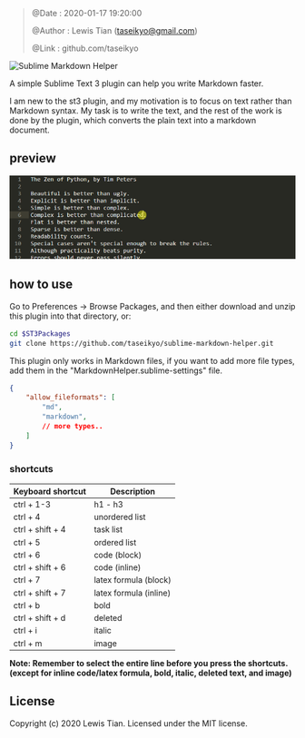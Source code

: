> @Date    : 2020-01-17 19:20:00
>
> @Author  : Lewis Tian (taseikyo@gmail.com)
>
> @Link    : github.com/taseikyo

![Sublime Markdown Helper](https://socialify.git.ci/taseikyo/sublime-markdown-helper/image?forks=1&issues=1&language=1&owner=1&pattern=Brick%20Wall&pulls=1&stargazers=1&theme=Light)

A simple Sublime Text 3 plugin can help you write Markdown faster.

I am new to the st3 plugin, and my motivation is to focus on text rather than Markdown syntax. My task is to write the text, and the rest of the work is done by the plugin, which converts the plain text into a markdown document.

## preview

![preview](images/preview.gif)

## how to use

Go to Preferences -> Browse Packages, and then either download and unzip this
plugin into that directory, or:

```Bash
cd $ST3Packages
git clone https://github.com/taseikyo/sublime-markdown-helper.git
```

This plugin only works in Markdown files, if you want to add more file types, add them in the "MarkdownHelper.sublime-settings" file.

```Json
{
    "allow_fileformats": [
        "md",
        "markdown",
        // more types..
    ]
}
```

### shortcuts

| Keyboard shortcut |	Description  |
|-------------------|----------------|
|ctrl + 1-3         |h1 - h3         |
|ctrl + 4	        |unordered list  |
|ctrl + shift + 4	|task list       |
|ctrl + 5			|ordered list  	 |
|ctrl + 6			|code (block)    |
|ctrl + shift + 6	|code (inline)   |
|ctrl + 7			|latex formula (block)|
|ctrl + shift + 7	|latex formula (inline)|
|ctrl + b	        |bold            |
|ctrl + shift + d	|deleted         |
|ctrl + i	        |italic          |
|ctrl + m	        |image           |

**Note: Remember to select the entire line before you press the shortcuts. (except for inline code/latex formula, bold, italic, deleted text, and image)**

## License

Copyright (c) 2020 Lewis Tian. Licensed under the MIT license.
